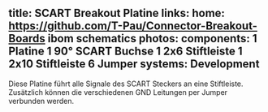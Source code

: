 title: SCART Breakout Platine
links:
    home: https://github.com/T-Pau/Connector-Breakout-Boards
    ibom
    schematics
photos:
components:
    1 Platine
    1 90° SCART Buchse
    1 2x6 Stiftleiste
    1 2x10 Stiftleiste
    6 Jumper
systems:
    Development
---
Diese Platine führt alle Signale des SCART Steckers an eine Stiftleiste. Zusätzlich können die verschiedenen GND Leitungen per Jumper verbunden werden.
